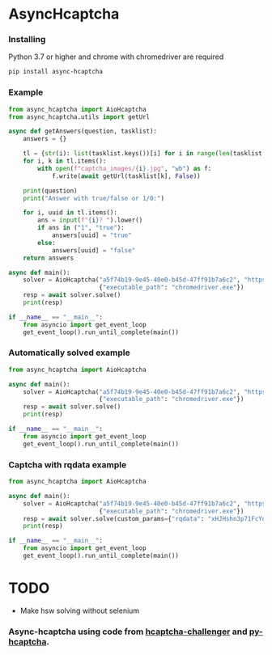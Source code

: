 # AsyncHcaptcha

### Installing
Python 3.7 or higher and chrome with chromedriver are required
```sh
pip install async-hcaptcha
```

### Example
```py
from async_hcaptcha import AioHcaptcha
from async_hcaptcha.utils import getUrl

async def getAnswers(question, tasklist):
    answers = {}

    tl = {str(i): list(tasklist.keys())[i] for i in range(len(tasklist.keys()))}
    for i, k in tl.items():
        with open(f"captcha_images/{i}.jpg", "wb") as f:
            f.write(await getUrl(tasklist[k], False))

    print(question)
    print("Answer with true/false or 1/0:")

    for i, uuid in tl.items():
        ans = input(f"{i}? ").lower()
        if ans in ("1", "true"):
            answers[uuid] = "true"
        else:
            answers[uuid] = "false"
    return answers

async def main():
    solver = AioHcaptcha("a5f74b19-9e45-40e0-b45d-47ff91b7a6c2", "https://accounts.hcaptcha.com/demo", getAnswers,
                         {"executable_path": "chromedriver.exe"})
    resp = await solver.solve()
    print(resp)

if __name__ == "__main__":
    from asyncio import get_event_loop
    get_event_loop().run_until_complete(main())

```

### Automatically solved example
```py
from async_hcaptcha import AioHcaptcha

async def main():
    solver = AioHcaptcha("a5f74b19-9e45-40e0-b45d-47ff91b7a6c2", "https://accounts.hcaptcha.com/demo",
                         {"executable_path": "chromedriver.exe"})
    resp = await solver.solve()
    print(resp)

if __name__ == "__main__":
    from asyncio import get_event_loop
    get_event_loop().run_until_complete(main())
```

### Captcha with rqdata example
```py
from async_hcaptcha import AioHcaptcha

async def main():
    solver = AioHcaptcha("a5f74b19-9e45-40e0-b45d-47ff91b7a6c2", "https://accounts.hcaptcha.com/demo",
                         {"executable_path": "chromedriver.exe"})
    resp = await solver.solve(custom_params={"rqdata": "xHJHshn3p71FcYoVCW5zA3m2CFw59JXBecFaR2l90z/NjjoYaXq2FBTi05LPnOX1v/MwStZg9DZKQA4f4ExkDjwlMaS3AKGIrcb2rUKsg8nDI9IaXEFDAhWqvuuCuaW3urxO2J1B/NEkfS938O58cqrE00aPILCQPUHVU1l/Ek8"})
    print(resp)

if __name__ == "__main__":
    from asyncio import get_event_loop
    get_event_loop().run_until_complete(main())
```

# TODO
  - Make hsw solving without selenium
  
### Async-hcaptcha using code from [hcaptcha-challenger](https://github.com/QIN2DIM/hcaptcha-challenger/tree/main/src/services/hcaptcha_challenger/solutions) and [py-hcaptcha](https://github.com/AcierP/py-hcaptcha/blob/main/hcaptcha/proofs/hsl.py).
